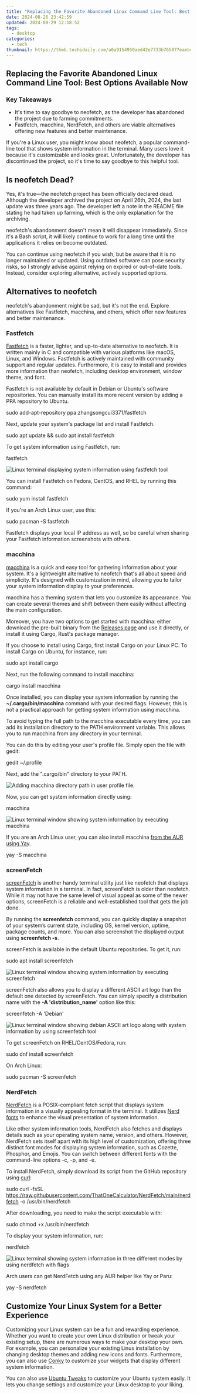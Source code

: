 ```yaml
---
title: "Replacing the Favorite Abandoned Linux Command Line Tool: Best Options Available Now"
date: 2024-08-26 23:42:59
updated: 2024-08-29 12:18:52
tags:
  - desktop
categories:
  - tech
thumbnail: https://thmb.techidaily.com/a0a9154950aed42e7733b765877eaeb4a66b52b52c8c12f95943f09a40bb3819.jpg
---
```


## Replacing the Favorite Abandoned Linux Command Line Tool: Best Options Available Now

### Key Takeaways

* It's time to say goodbye to neofetch, as the developer has abandoned the project due to farming commitments.
* Fastfetch, macchina, NerdFetch, and others are viable alternatives offering new features and better maintenance.

 If you're a Linux user, you might know about neofetch, a popular command-line tool that shows system information in the terminal. Many users love it because it's customizable and looks great. Unfortunately, the developer has discontinued the project, so it's time to say goodbye to this helpful tool.

##  Is neofetch Dead?

 Yes, it's true—the neofetch project has been officially declared dead. Although the developer archived the project on April 26th, 2024, the last update was three years ago. The developer left a note in the README file stating he had taken up farming, which is the only explanation for the archiving.

 neofetch's abandonment doesn't mean it will disappear immediately. Since it's a Bash script, it will likely continue to work for a long time until the applications it relies on become outdated.

 You can continue using neofetch if you wish, but be aware that it is no longer maintained or updated. Using outdated software can pose security risks, so I strongly advise against relying on expired or out-of-date tools. Instead, consider exploring alternative, actively supported options.

##  Alternatives to neofetch

 neofetch's abandonment might be sad, but it's not the end. Explore alternatives like Fastfetch, macchina, and others, which offer new features and better maintenance.

###  Fastfetch

[Fastfetch](https://github.com/fastfetch-cli/fastfetch) is a faster, lighter, and up-to-date alternative to neofetch. It is written mainly in C and compatible with various platforms like macOS, Linux, and Windows. Fastfetch is actively maintained with community support and regular updates. Furthermore, it is easy to install and provides more information than neofetch, including desktop environment, window theme, and font.

 Fastfetch is not available by default in Debian or Ubuntu's software repositories. You can manually install its more recent version by adding a PPA repository to Ubuntu.

sudo add-apt-repository ppa:zhangsongcui3371/fastfetch

 Next, update your system's package list and install Fastfetch.

sudo apt update && sudo apt install fastfetch

 To get system information using Fastfetch, run:

fastfetch

![Linux terminal displaying system information using fastfetch tool](https://static1.howtogeekimages.com/wordpress/wp-content/uploads/2024/05/linux-terminal-displaying-system-information-using-fastfetch-tool.png) 

 You can install Fastfetch on Fedora, CentOS, and RHEL by running this command:

sudo yum install fastfetch

 If you're an Arch Linux user, use this:

sudo pacman -S fastfetch

 Fastfetch displays your local IP address as well, so be careful when sharing your Fastfetch information screenshots with others.

###  macchina

[macchina](https://github.com/Macchina-CLI/macchina) is a quick and easy tool for gathering information about your system. It's a lightweight alternative to neofetch that's all about speed and simplicity. It's designed with customization in mind, allowing you to tailor your system information display to your preferences.

 macchina has a theming system that lets you customize its appearance. You can create several themes and shift between them easily without affecting the main configuration.

 Moreover, you have two options to get started with macchina: either download the pre-built binary from the [Releases page](https://github.com/Macchina-CLI/macchina/releases) and use it directly, or install it using Cargo, Rust's package manager.

 If you choose to install using Cargo, first install Cargo on your Linux PC. To install Cargo on Ubuntu, for instance, run:

sudo apt install cargo

 Next, run the following command to install macchina:

cargo install macchina

 Once installed, you can display your system information by running the **\~/.cargo/bin/macchina** command with your desired flags. However, this is not a practical approach for getting system information using macchina.

 To avoid typing the full path to the macchina executable every time, you can add its installation directory to the PATH environment variable. This allows you to run macchina from any directory in your terminal.

 You can do this by editing your user's profile file. Simply open the file with gedit:

gedit ~/.profile 

 Next, add the ".cargo/bin" directory to your PATH.

![Adding macchina directory path in user profile file.](https://static1.howtogeekimages.com/wordpress/wp-content/uploads/2024/05/adding-macchina-directory-path-in-user-profile-file.png) 

 Now, you can get system information directly using:

macchina

![Linux terminal window showing system information by executing macchina](https://static1.howtogeekimages.com/wordpress/wp-content/uploads/2024/05/linux-terminal-window-showing-system-information-by-executing-macchina.png) 

 If you are an Arch Linux user, you can also install macchina [from the AUR using Yay](https://win-answers.techidaily.com/resolved-overcoming-ies-webpage-display-issues/).

yay -S macchina

###  screenFetch

[screenFetch](https://github.com/KittyKatt/screenFetch) is another handy terminal utility just like neofetch that displays system information in a terminal. In fact, screenFetch is older than neofetch. While it may not have the same level of visual appeal as some of the newer options, screenFetch is a reliable and well-established tool that gets the job done.

 By running the **screenfetch** command, you can quickly display a snapshot of your system’s current state, including OS, kernel version, uptime, package counts, and more. You can also screenshot the displayed output using **screenfetch -s**.

 screenFetch is available in the default Ubuntu repositories. To get it, run:

sudo apt install screenfetch

![Linux terminal window showing system information by executing screenfetch](https://static1.howtogeekimages.com/wordpress/wp-content/uploads/2024/05/linux-terminal-window-showing-system-information-by-executing-screenfetch.png) 

 screenFetch also allows you to display a different ASCII art logo than the default one detected by screenFetch. You can simply specify a distribution name with the **\-A 'distribution\_name'** option like this:

screenfetch -A 'Debian'

![Linux terminal window showing debian ASCII art logo along with system information by using screenfetch tool](https://static1.howtogeekimages.com/wordpress/wp-content/uploads/2024/05/linux-terminal-window-showing-debian-ascii-art-logo-along-with-system-information-by-using-screenfetch-tool.png) 

 To get screenFetch on RHEL/CentOS/Fedora, run:

sudo dnf install screenfetch 

 On Arch Linux:

sudo pacman -S screenfetch

###  NerdFetch

[NerdFetch](https://github.com/ThatOneCalculator/NerdFetch) is a POSIX-compliant fetch script that displays system information in a visually appealing format in the terminal. It utilizes [Nerd fonts](https://www.nerdfonts.com/font-downloads) to enhance the visual presentation of system information.

 Like other system information tools, NerdFetch also fetches and displays details such as your operating system name, version, and others. However, NerdFetch sets itself apart with its high level of customization, offering three distinct font modes for displaying system information, such as Cozette, Phosphor, and Emojis. You can switch between different fonts with the command-line options -c, -p, and -e.

 To install NerdFetch, simply download its script from the GitHub repository using [curl](https://bypass-frp.techidaily.com/frp-hijacker-by-hagard-download-and-bypass-your-xiaomi-mix-fold-3-frp-locks-by-drfone-android/):

sudo curl -fsSL https://raw.githubusercontent.com/ThatOneCalculator/NerdFetch/main/nerdfetch -o /usr/bin/nerdfetch

 After downloading, you need to make the script executable with:

sudo chmod +x /usr/bin/nerdfetch

 To display your system information, run:

nerdfetch

![Linux terminal showing system information in three different modes by using nerdfetch with flags](https://static1.howtogeekimages.com/wordpress/wp-content/uploads/2024/05/linux-terminal-showing-system-information-in-three-different-modes-by-using-nerdfetch-with-flags.png) 

 Arch users can get NerdFetch using any AUR helper like Yay or Paru:

yay -S nerdfetch

##  Customize Your Linux System for a Better Experience

 Customizing your Linux system can be a fun and rewarding experience. Whether you want to create your own Linux distribution or tweak your existing setup, there are numerous ways to make your desktop your own. For example, you can personalize your existing Linux installation by changing desktop themes and adding new icons and fonts. Furthermore, you can also use [Conky](https://facebook-video-content.techidaily.com/new-2024-approved-the-social-media-economy-maximizing-your-facebook-revenue/) to customize your widgets that display different system information.

 You can also use [Ubuntu Tweaks](https://youtube-web.techidaily.com/nfluencer-collaborations-impacting-video-view-counts-for-2024/) to customize your Ubuntu system easily. It lets you change settings and customize your Linux desktop to your liking.

<ins class="adsbygoogle"
     style="display:block"
     data-ad-format="autorelaxed"
     data-ad-client="ca-pub-7571918770474297"
     data-ad-slot="1223367746"></ins>



<ins class="adsbygoogle"
     style="display:block"
     data-ad-client="ca-pub-7571918770474297"
     data-ad-slot="8358498916"
     data-ad-format="auto"
     data-full-width-responsive="true"></ins>
